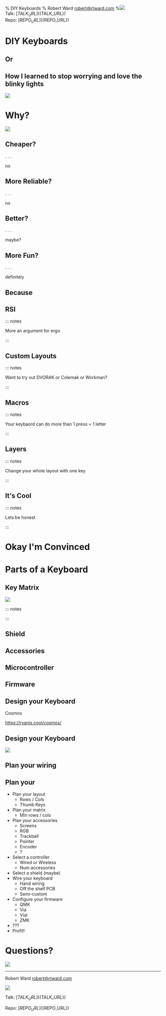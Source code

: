 % DIY Keyboards
% Robert Ward <robert@rtward.com>
%![](static/qrcode.png)<br/>Talk: [${TALK_URL}](${TALK_URL})<br/>Repo: [${REPO_URL}](${REPO_URL})

# DIY Keyboards

## Or

## How I learned to stop worrying and love the blinky lights

![](static/hackers-keyboard.png)

# Why?

![](static/but-why.jpg)

## Cheaper?

. . .

no

## More Reliable?

. . .

no

## Better?

. . .

maybe?

## More Fun?

. . .

definitely

## Because

## RSI

::: notes

More an argument for ergo

:::

## Custom Layouts

::: notes

Want to try out DVORAK or Colemak or Workman?

:::

## Macros

::: notes

Your keybaord can do more than 1 press = 1 letter

:::

## Layers

::: notes

Change your whole layout with one key

:::

## It's Cool

::: notes

Lets be honest

:::

# Okay I'm Convinced

# Parts of a Keyboard

## Key Matrix

![](static/simple-matrix.svg)

::: notes



:::

## Shield

## Accessories

## Microcontroller

## Firmware

## Design your Keyboard

Cosmos

https://ryanis.cool/cosmos/

## Design your Keyboard

![](static/keyboard%20drawing.jpg)

## Plan your wiring

## Plan your 

 - Plan your layout
    - Rows / Cols
    - Thumb Keys
 - Plan your matrix
   - Min rows / cols
 - Plan your accessories
   - Screens
   - RGB
   - Trackball
   - Pointer
   - Encoder
   - ?
 - Select a controller
   - Wired or Wireless
   - Num accessories
 - Select a shield (maybe)
 - Wire your keyboard
   - Hand wiring
   - Off the shelf PCB
   - Semi-custom
 - Configure your firmware
   - QMK
   - Via
   - Vial
   - ZMK
 - ???
 - Profit!

# Questions?

![](static/but-why-male-models.jpg)

---

Robert Ward <robert@rtward.com>

![](static/qrcode.png)

Talk: [${TALK_URL}](${TALK_URL})

Repo: [${REPO_URL}](${REPO_URL})
